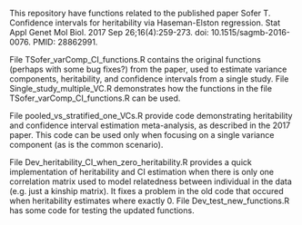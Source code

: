 This repository have functions related to the published paper Sofer T. Confidence intervals for heritability via Haseman-Elston regression. Stat Appl Genet Mol Biol. 2017 Sep 26;16(4):259-273. doi: 10.1515/sagmb-2016-0076. PMID: 28862991.

File TSofer_varComp_CI_functions.R contains the original functions (perhaps with some bug fixes?) from the paper, used to estimate variance components, heritability, and confidence intervals from a single study. 
File Single_study_multiple_VC.R demonstrates how the functions in the file TSofer_varComp_CI_functions.R can be used. 

File pooled_vs_stratified_one_VCs.R provide code demonstrating heritability and confidence interval estimation meta-analysis, as described in the 2017 paper. This code can be used only when focusing on a single variance component (as is the common scenario). 

File Dev_heritability_CI_when_zero_heritability.R provides a quick implementation of heritability and CI estimation when there is only one correlation matrix used to model relatedness between individual in the data (e.g. just a kinship matrix). It fixes a problem in the old code that occured when heritability estimates where exactly 0.
File Dev_test_new_functions.R has some code for testing the updated functions. 
